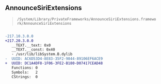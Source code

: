 ## AnnounceSiriExtensions

> `/System/Library/PrivateFrameworks/AnnounceSiriExtensions.framework/AnnounceSiriExtensions`

```diff

-217.10.3.0.0
+217.20.3.0.0
   __TEXT.__text: 0x0
   __TEXT.__const: 0x40
   - /usr/lib/libSystem.B.dylib
-  UUID: AC6D53D4-8E83-35F2-9844-89106EF6ACE9
+  UUID: DC1A4DF8-1F06-3FE2-B180-D07417CEAD48
   Functions: 0
   Symbols:   2
   CStrings:  0

```
